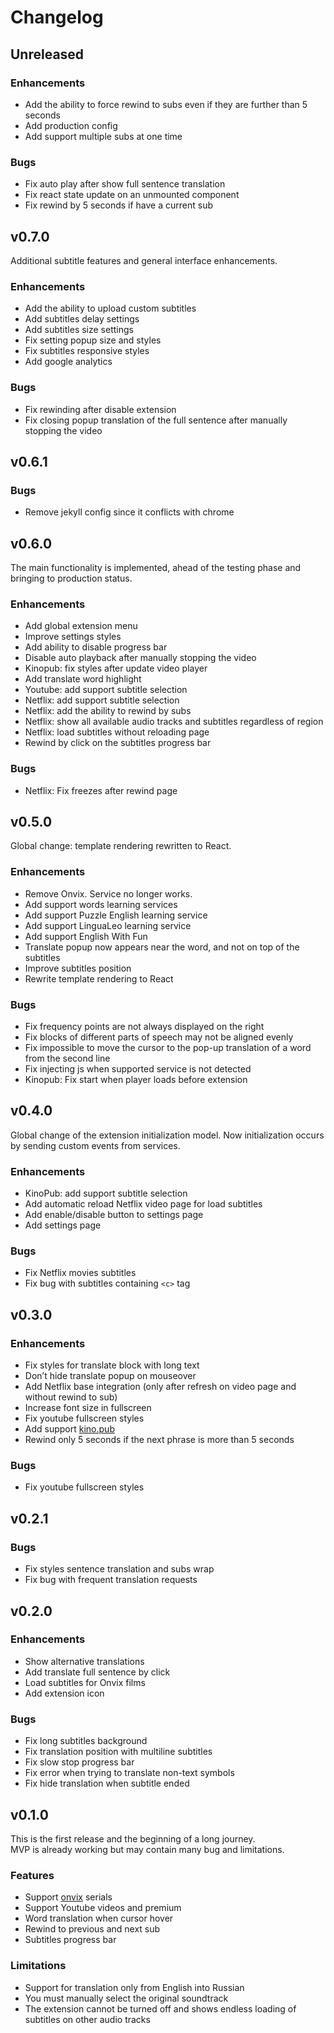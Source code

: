 # Changelog

## Unreleased

### Enhancements

- Add the ability to force rewind to subs even if they are further than 5 seconds
- Add production config
- Add support multiple subs at one time

### Bugs

- Fix auto play after show full sentence translation
- Fix react state update on an unmounted component
- Fix rewind by 5 seconds if have a current sub

## v0.7.0

Additional subtitle features and general interface enhancements.

### Enhancements

- Add the ability to upload custom subtitles
- Add subtitles delay settings
- Add subtitles size settings
- Fix setting popup size and styles
- Fix subtitles responsive styles
- Add google analytics

### Bugs

- Fix rewinding after disable extension
- Fix closing popup translation of the full sentence after manually stopping the video

## v0.6.1

### Bugs

- Remove jekyll config since it conflicts with chrome

## v0.6.0

The main functionality is implemented, ahead of the testing phase and bringing to production status.

### Enhancements

- Add global extension menu
- Improve settings styles
- Add ability to disable progress bar
- Disable auto playback after manually stopping the video
- Kinopub: fix styles after update video player
- Add translate word highlight
- Youtube: add support subtitle selection
- Netflix: add support subtitle selection
- Netflix: add the ability to rewind by subs
- Netflix: show all available audio tracks and subtitles regardless of region
- Netflix: load subtitles without reloading page
- Rewind by click on the subtitles progress bar

### Bugs

- Netflix: Fix freezes after rewind page

## v0.5.0

Global change: template rendering rewritten to React.

### Enhancements

- Remove Onvix. Service no longer works.
- Add support words learning services
- Add support Puzzle English learning service
- Add support LinguaLeo learning service
- Add support English With Fun
- Translate popup now appears near the word, and not on top of the subtitles
- Improve subtitles position
- Rewrite template rendering to React

### Bugs

- Fix frequency points are not always displayed on the right
- Fix blocks of different parts of speech may not be aligned evenly
- Fix impossible to move the cursor to the pop-up translation of a word from the second line
- Fix injecting js when supported service is not detected
- Kinopub: Fix start when player loads before extension

## v0.4.0

Global change of the extension initialization model. Now initialization occurs by sending custom events from services.

### Enhancements

- KinoPub: add support subtitle selection
- Add automatic reload Netflix video page for load subtitles
- Add enable/disable button to settings page
- Add settings page

### Bugs

- Fix Netflix movies subtitles
- Fix bug with subtitles containing `<c>` tag

## v0.3.0

### Enhancements

- Fix styles for translate block with long text
- Don’t hide translate popup on mouseover
- Add Netflix base integration (only after refresh on video page and without rewind to sub)
- Increase font size in fullscreen
- Fix youtube fullscreen styles
- Add support [kino.pub](https://kino.pub)
- Rewind only 5 seconds if the next phrase is more than 5 seconds

### Bugs

- Fix youtube fullscreen styles

## v0.2.1

### Bugs

- Fix styles sentence translation and subs wrap
- Fix bug with frequent translation requests

## v0.2.0

### Enhancements

- Show alternative translations
- Add translate full sentence by click
- Load subtitles for Onvix films
- Add extension icon

### Bugs

- Fix long subtitles background
- Fix translation position with multiline subtitles
- Fix slow stop progress bar
- Fix error when trying to translate non-text symbols
- Fix hide translation when subtitle ended

## v0.1.0

This is the first release and the beginning of a long journey.  
MVP is already working but may contain many bug and limitations.

### Features

- Support [onvix](http://onvix.co) serials
- Support Youtube videos and premium
- Word translation when cursor hover
- Rewind to previous and next sub
- Subtitles progress bar

### Limitations

- Support for translation only from English into Russian
- You must manually select the original soundtrack
- The extension cannot be turned off and shows endless loading of subtitles on other audio tracks
